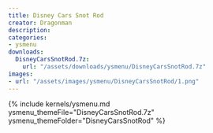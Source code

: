 ```yaml
---
title: Disney Cars Snot Rod
creator: Dragonman
description: 
categories:
- ysmenu
downloads:
  DisneyCarsSnotRod.7z:
    url: "/assets/downloads/ysmenu/DisneyCarsSnotRod.7z"
images:
- url: "/assets/images/ysmenu/DisneyCarsSnotRod/1.png"
---
```


{% include kernels/ysmenu.md ysmenu_themeFile="DisneyCarsSnotRod.7z" ysmenu_themeFolder="DisneyCarsSnotRod" %}
